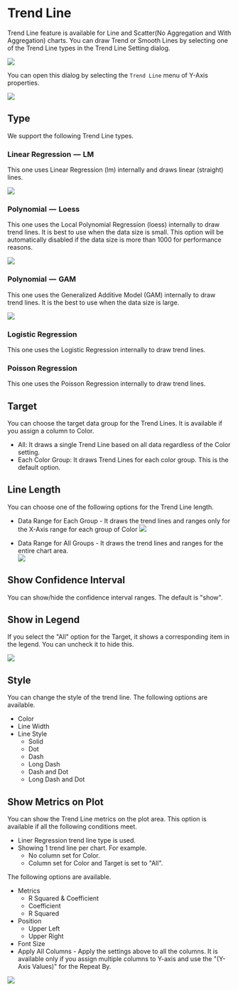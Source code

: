 # Trend Line

Trend Line feature is available for Line and Scatter(No Aggregation and With Aggregation) charts. You can draw Trend or Smooth Lines by selecting one of the Trend Line types in the Trend Line Setting dialog. 

![](images/trend-dialog.png)

You can open this dialog by selecting the `Trend Line` menu of Y-Axis properties. 

![](images/trend-toggle.png)


## Type

We support the following Trend Line types.

### Linear Regression  —  LM

This one uses Linear Regression (lm) internally and draws linear (straight) lines.

![](images/trend-liner.png)


### Polynomial  —  Loess

This one uses the Local Polynomial Regression (loess) internally to draw trend lines. It is best to use when the data size is small. This option will be automatically disabled if the data size is more than 1000 for performance reasons.  

![](images/trend-loess.png)

### Polynomial  —  GAM

This one uses the Generalized Additive Model (GAM) internally to draw trend lines. It is the best to use when the data size is large.

![](images/trend-gam.png)


### Logistic Regression

This one uses the Logistic Regression internally to draw trend lines. 

### Poisson Regression

This one uses the Poisson Regression internally to draw trend lines. 



## Target 

You can choose the target data group for the Trend Lines. It is available if you assign a column to Color.

* All: It draws a single Trend Line based on all data regardless of the Color setting. 
* Each Color Group: It draws Trend Lines for each color group. This is the default option.

## Line Length 

You can choose one of the following options for the Trend Line length. 

* Data Range for Each Group - It draws the trend lines and ranges only for the X-Axis range for each group of Color
![](images/trend-length-each-group.png)

* Data Range for All Groups - It draws the trend lines and ranges for the entire chart area.  
![](images/trend-length-all-groups.png)

## Show Confidence Interval 

You can show/hide the confidence interval ranges. The default is "show".


## Show in Legend

If you select the "All" option for the Target, it shows a corresponding item in the legend. You can uncheck it to hide this.

![](images/trend-show-in-legend.png)


## Style

You can change the style of the trend line. The following options are available.

* Color
* Line Width
* Line Style
  * Solid
  * Dot
  * Dash
  * Long Dash
  * Dash and Dot
  * Long Dash and Dot

## Show Metrics on Plot

You can show the Trend Line metrics on the plot area. This option is available if all the following conditions meet. 

* Liner Regression trend line type is used. 
* Showing 1 trend line per chart. For example.
  * No column set for Color.
  * Column set for Color and Target is set to "All".


The following options are available.


* Metrics
  * R Squared & Coefficient
  * Coefficient
  * R Squared 
* Position
  * Upper Left
  * Upper Right
* Font Size
* Apply All Columns - Apply the settings above to all the columns. It is available only if you assign multiple columns to Y-axis and use the "(Y-Axis Values)" for the Repeat By.


![](images/trend_line_show_on_plot.png)
